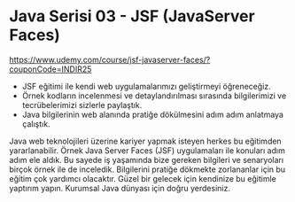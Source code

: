 # Java Serisi 03 - JSF (JavaServer Faces)

https://www.udemy.com/course/jsf-javaserver-faces/?couponCode=INDIR25

- JSF eğitimi ile kendi web uygulamalarımızı geliştirmeyi öğreneceğiz.
- Örnek kodların incelenmesi ve detaylandırılması sırasında bilgilerimizi ve tecrübelerimizi sizlerle paylaştık.
- Java bilgilerinin web alanında pratiğe dökülmesini adım adım anlatmaya çalıştık.

Java web teknolojileri üzerine kariyer yapmak isteyen herkes bu eğitimden yararlanabilir. Örnek Java Server Faces (JSF) uygulamaları ile konuları adım adım ele aldık. Bu sayede iş yaşamında bize gereken bilgileri ve senaryoları birçok örnek ile de inceledik. Bilgilerini pratiğe dökmekte zorlananlar için bu eğitim çok yardımcı olacaktır. Güzel bir gelecek için kendinize bu eğitimle yaptırım yapın. Kurumsal Java dünyası için doğru yerdesiniz.
